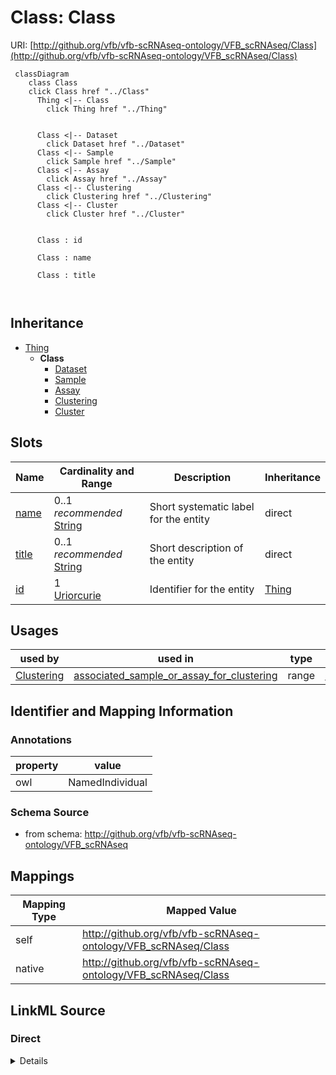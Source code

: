 

# Class: Class 



URI: [http://github.org/vfb/vfb-scRNAseq-ontology/VFB_scRNAseq/Class](http://github.org/vfb/vfb-scRNAseq-ontology/VFB_scRNAseq/Class)






```mermaid
 classDiagram
    class Class
    click Class href "../Class"
      Thing <|-- Class
        click Thing href "../Thing"
      

      Class <|-- Dataset
        click Dataset href "../Dataset"
      Class <|-- Sample
        click Sample href "../Sample"
      Class <|-- Assay
        click Assay href "../Assay"
      Class <|-- Clustering
        click Clustering href "../Clustering"
      Class <|-- Cluster
        click Cluster href "../Cluster"
      
      
      Class : id
        
      Class : name
        
      Class : title
        
      
```





## Inheritance
* [Thing](Thing.md)
    * **Class**
        * [Dataset](Dataset.md)
        * [Sample](Sample.md)
        * [Assay](Assay.md)
        * [Clustering](Clustering.md)
        * [Cluster](Cluster.md)



## Slots

| Name | Cardinality and Range | Description | Inheritance |
| ---  | --- | --- | --- |
| [name](name.md) | 0..1 _recommended_ <br/> [String](String.md) | Short systematic label for the entity | direct |
| [title](title.md) | 0..1 _recommended_ <br/> [String](String.md) | Short description of the entity | direct |
| [id](id.md) | 1 <br/> [Uriorcurie](Uriorcurie.md) | Identifier for the entity | [Thing](Thing.md) |





## Usages

| used by | used in | type | used |
| ---  | --- | --- | --- |
| [Clustering](Clustering.md) | [associated_sample_or_assay_for_clustering](associated_sample_or_assay_for_clustering.md) | range | [Class](Class.md) |






## Identifier and Mapping Information





### Annotations

| property | value |
| --- | --- |
| owl | NamedIndividual |




### Schema Source


* from schema: http://github.org/vfb/vfb-scRNAseq-ontology/VFB_scRNAseq




## Mappings

| Mapping Type | Mapped Value |
| ---  | ---  |
| self | http://github.org/vfb/vfb-scRNAseq-ontology/VFB_scRNAseq/Class |
| native | http://github.org/vfb/vfb-scRNAseq-ontology/VFB_scRNAseq/Class |







## LinkML Source

<!-- TODO: investigate https://stackoverflow.com/questions/37606292/how-to-create-tabbed-code-blocks-in-mkdocs-or-sphinx -->

### Direct

<details>
```yaml
name: Class
annotations:
  owl:
    tag: owl
    value: NamedIndividual
from_schema: http://github.org/vfb/vfb-scRNAseq-ontology/VFB_scRNAseq
is_a: Thing
slots:
- name
- title

```
</details>

### Induced

<details>
```yaml
name: Class
annotations:
  owl:
    tag: owl
    value: NamedIndividual
from_schema: http://github.org/vfb/vfb-scRNAseq-ontology/VFB_scRNAseq
is_a: Thing
attributes:
  name:
    name: name
    annotations:
      owl:
        tag: owl
        value: AnnotationAssertion
    description: Short systematic label for the entity.
    from_schema: http://github.org/vfb/vfb-scRNAseq-ontology/VFB_scRNAseq
    rank: 1000
    slot_uri: rdfs:label
    alias: name
    owner: Class
    domain_of:
    - Class
    range: string
    recommended: true
  title:
    name: title
    annotations:
      owl:
        tag: owl
        value: AnnotationAssertion
    description: Short description of the entity.
    from_schema: http://github.org/vfb/vfb-scRNAseq-ontology/VFB_scRNAseq
    rank: 1000
    slot_uri: IAO:0000115
    alias: title
    owner: Class
    domain_of:
    - Class
    range: string
    recommended: true
  id:
    name: id
    description: Identifier for the entity. FlyBase identifiers should be prefixed
      with 'FlyBase:'.
    from_schema: http://github.org/vfb/vfb-scRNAseq-ontology/VFB_scRNAseq
    rank: 1000
    identifier: true
    alias: id
    owner: Class
    domain_of:
    - Thing
    range: uriorcurie
    required: true

```
</details>